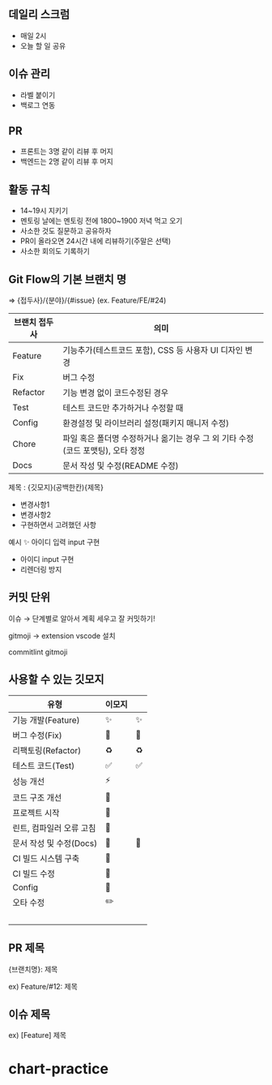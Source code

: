## 데일리 스크럼

- 매일 2시
- 오늘 할 일 공유

## 이슈 관리

- 라벨 붙이기
- 백로그 연동

## PR

- 프론트는 3명 같이 리뷰 후 머지
- 백엔드는 2명 같이 리뷰 후 머지

## 활동 규칙

- 14~19시 지키기
- 멘토링 날에는 멘토링 전에 1800~1900 저녁 먹고 오기
- 사소한 것도 질문하고 공유하자
- PR이 올라오면 24시간 내에 리뷰하기(주말은 선택)
- 사소한 회의도 기록하기

## Git Flow의 기본 브랜치 명

⇒ {접두사}/{분야}/{#issue} (ex. Feature/FE/#24)

| 브랜치 접두사 | 의미                                                                            |
| ------------- | ------------------------------------------------------------------------------- |
| Feature       | 기능추가(테스트코드 포함), CSS 등 사용자 UI 디자인 변경                         |
| Fix           | 버그 수정                                                                       |
| Refactor      | 기능 변경 없이 코드수정된 경우                                                  |
| Test          | 테스트 코드만 추가하거나 수정할 때                                              |
| Config        | 환경설정 및 라이브러리 설정(패키지 매니저 수정)                                 |
| Chore         | 파일 혹은 폴더명 수정하거나 옮기는 경우 그 외 기타 수정(코드 포맷팅), 오타 정정 |
| Docs          | 문서 작성 및 수정(README 수정)                                                  |

제목 : {깃모지}(공백한칸){제목}

- 변경사항1
- 변경사항2
- 구현하면서 고려했던 사항

예시
✨ 아이디 입력 input 구현

- 아이디 input 구현
- 리렌더링 방지

<h2>커밋 단위</h2>
<p>이슈 → 단계별로 알아서 계획 세우고 잘 커밋하기!</p>
<p>gitmoji → extension vscode 설치</p>
<p>commitlint gitmoji</p>
<h2>사용할 수 있는 깃모지</h2>

| 유형                     | 이모지 |                    |
| ------------------------ | ------ | ------------------ |
| 기능 개발(Feature)       | ✨     | :sparkles:         |
| 버그 수정(Fix)           | 🐛     | :bug:              |
| 리팩토링(Refactor)       | ♻️     | :recycle:          |
| 테스트 코드(Test)        | ✅     | :white_check_mark: |
| 성능 개선                | ⚡️    |                    |
| 코드 구조 개선           | 🎨     |                    |
| 프로젝트 시작            | 🎉     |                    |
| 린트, 컴파일러 오류 고침 | 🚨     |                    |
| 문서 작성 및 수정(Docs)  | 📝     | :memo:             |
| CI 빌드 시스템 구축      | 👷     |                    |
| CI 빌드 수정             | 💚     |                    |
| Config                   | 🔧     |                    |
| 오타 수정                | ✏️     |                    |
|                          |        |                    |

## PR 제목

{브랜치명}: 제목

ex) Feature/#12: 제목

## 이슈 제목

ex) [Feature] 제목
# chart-practice
